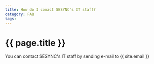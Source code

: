 ```yaml
---
title: How do I conact SESYNC's IT staff?
category: FAQ
tags:
---
```


# {{ page.title }}

You can contact SESYNC's IT staff by sending e-mail to {{ site.email }}

